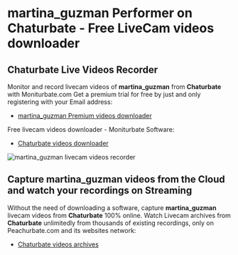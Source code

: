 # martina_guzman Performer on Chaturbate - Free LiveCam videos downloader

## Chaturbate Live Videos Recorder

Monitor and record livecam videos of **martina_guzman** from **Chaturbate** with Moniturbate.com
Get a premium trial for free by just and only registering with your Email address:
* [martina_guzman Premium videos downloader](https://moniturbate.com/request-demo-licence-key.html)

Free livecam videos downloader - Moniturbate Software:
* [Chaturbate videos downloader](https://moniturbate.com/moniturbate-download-software.html)

![martina_guzman livecam videos recorder](https://peachurnet.com/templates/moniturbate-software.png)


## Capture martina_guzman videos from the Cloud and watch your recordings on Streaming

Without the need of downloading a software, capture **martina_guzman** livecam videos from **Chaturbate** 100% online.
Watch Livecam archives from **Chaturbate** unlimitedly from thousands of existing recordings, only on Peachurbate.com and its websites network:
* [Chaturbate videos archives](https://peachurnet.com/)